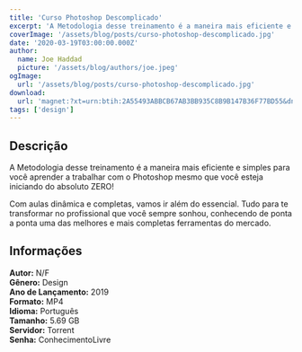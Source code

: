 ```yaml
---
title: 'Curso Photoshop Descomplicado'
excerpt: 'A Metodologia desse treinamento é a maneira mais eficiente e simples para você aprender a trabalhar com o Photoshop mesmo que você esteja iniciando do absoluto ZERO!  Com aulas dinâmica e completas, vamos ir além do essencial. Tudo para te transformar no profissional que você sempre s'
coverImage: '/assets/blog/posts/curso-photoshop-descomplicado.jpg'
date: '2020-03-19T03:00:00.000Z'
author:
  name: Joe Haddad
  picture: '/assets/blog/authors/joe.jpeg'
ogImage:
  url: '/assets/blog/posts/curso-photoshop-descomplicado.jpg'
download:
  url: 'magnet:?xt=urn:btih:2A55493ABBCB67AB3BB935C8B9B147B36F77BD55&dn=Curso%20Photoshop%20Descomplicado&tr=udp%3a%2f%2ftracker.openbittorrent.com%3a1337%2fannounce&tr=udp%3a%2f%2ftracker.opentrackr.org%3a1337%2fannounce'
tags: ['design']
---
```

<h2>Descrição</h2>
<p></p><p>A Metodologia desse treinamento é a maneira mais eficiente e simples para você aprender a trabalhar com o Photoshop mesmo que você esteja iniciando do absoluto ZERO!</p><p>Com aulas dinâmica e completas, vamos ir além do essencial. Tudo para te transformar no profissional que você sempre sonhou, conhecendo de ponta a ponta uma das melhores e mais completas ferramentas do mercado. </p><h2>Informações</h2><p><strong>Autor:</strong> N/F<br/><strong>Gênero:</strong> Design<br/><strong>Ano de Lançamento:</strong> 2019<br/><strong>Formato:</strong> MP4<br/><strong>Idioma:</strong> Português<br/><strong>Tamanho:</strong> 5.69 GB<br/><strong>Servidor:</strong> Torrent<br/><strong>Senha:</strong> ConhecimentoLivre</p>